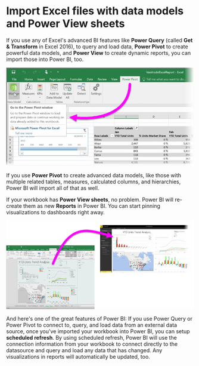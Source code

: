 <properties
   pageTitle="Import Power View and Power Pivot to Power BI"
   description="Excel workbooks with Power tools work seamlessly with Power BI"
   services="powerbi"
   documentationCenter=""
   authors="davidiseminger"
   manager="mblythe"
   backup=""
   editor=""
   tags=""
   qualityFocus="no"
   qualityDate=""
   featuredVideoId="nVkpj0tB4Yk"
   featuredVideoThumb=""
   courseDuration="4m"/>

<tags
   ms.service="powerbi"
   ms.devlang="NA"
   ms.topic="get-started-article"
   ms.tgt_pltfrm="NA"
   ms.workload="powerbi"
   ms.date="09/29/2016"
   ms.author="davidi"/>

# Import Excel files with data models and Power View sheets

If you use any of Excel's advanced BI features like <bpt id="p1">**</bpt>Power Query<ept id="p1">**</ept> (called <bpt id="p2">**</bpt>Get &amp; Transform<ept id="p2">**</ept> in Excel 2016), to query and load data, <bpt id="p3">**</bpt>Power Pivot<ept id="p3">**</ept> to create powerful data models, and <bpt id="p4">**</bpt>Power View<ept id="p4">**</ept> to create dynamic reports, you can import those into Power BI, too.

![](media/powerbi-learning-5-3-import-powerpivot-powerview/5-3_1.png)

If you use <bpt id="p1">**</bpt>Power Pivot<ept id="p1">**</ept> to create advanced data models, like those with multiple related tables, measures, calculated columns, and hierarchies, Power BI will import all of that as well.

If your workbook has <bpt id="p1">**</bpt>Power View sheets<ept id="p1">**</ept>, no problem. Power BI will re-create them as new <bpt id="p1">**</bpt>Reports<ept id="p1">**</ept> in Power BI. You can start pinning visualizations to dashboards right away.

![](media/powerbi-learning-5-3-import-powerpivot-powerview/5-3_2.png)

And here's one of the great features of Power BI: If you use Power Query or Power Pivot to connect to, query, and load data from an external data source, once you've imported your workbook into Power BI, you can setup <bpt id="p1">**</bpt>scheduled refresh<ept id="p1">**</ept>. By using scheduled refresh, Power BI will use the connection information from your workbook to connect directly to the datasource and query and load any data that has changed. Any visualizations in reports will automatically be updated, too.
